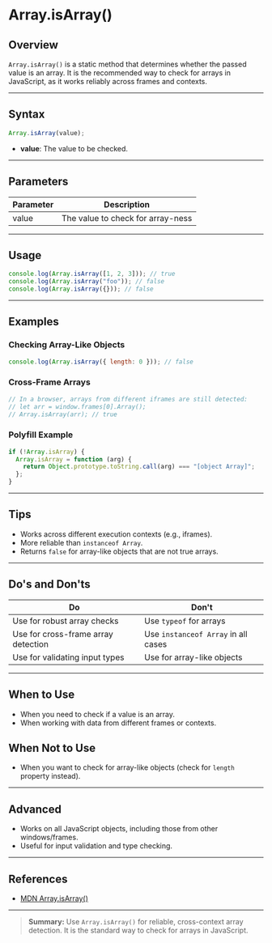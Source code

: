 # Array.isArray()

## Overview

`Array.isArray()` is a static method that determines whether the passed value is an array. It is the recommended way to check for arrays in JavaScript, as it works reliably across frames and contexts.

---

## Syntax

```js
Array.isArray(value);
```

- **value**: The value to be checked.

---

## Parameters

| Parameter | Description                       |
| --------- | --------------------------------- |
| value     | The value to check for array-ness |

---

## Usage

```js
console.log(Array.isArray([1, 2, 3])); // true
console.log(Array.isArray("foo")); // false
console.log(Array.isArray({})); // false
```

---

## Examples

### Checking Array-Like Objects

```js
console.log(Array.isArray({ length: 0 })); // false
```

### Cross-Frame Arrays

```js
// In a browser, arrays from different iframes are still detected:
// let arr = window.frames[0].Array();
// Array.isArray(arr); // true
```

### Polyfill Example

```js
if (!Array.isArray) {
  Array.isArray = function (arg) {
    return Object.prototype.toString.call(arg) === "[object Array]";
  };
}
```

---

## Tips

- Works across different execution contexts (e.g., iframes).
- More reliable than `instanceof Array`.
- Returns `false` for array-like objects that are not true arrays.

---

## Do's and Don'ts

| Do                                  | Don't                               |
| ----------------------------------- | ----------------------------------- |
| Use for robust array checks         | Use `typeof` for arrays             |
| Use for cross-frame array detection | Use `instanceof Array` in all cases |
| Use for validating input types      | Use for array-like objects          |

---

## When to Use

- When you need to check if a value is an array.
- When working with data from different frames or contexts.

## When Not to Use

- When you want to check for array-like objects (check for `length` property instead).

---

## Advanced

- Works on all JavaScript objects, including those from other windows/frames.
- Useful for input validation and type checking.

---

## References

- [MDN Array.isArray()](https://developer.mozilla.org/en-US/docs/Web/JavaScript/Reference/Global_Objects/Array/isArray)

---

> **Summary:**
> Use `Array.isArray()` for reliable, cross-context array detection. It is the standard way to check for arrays in JavaScript.
